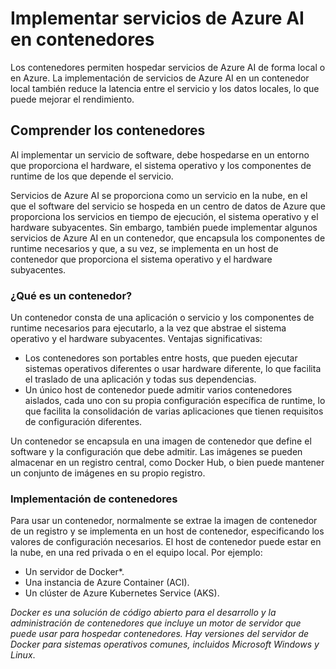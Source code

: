 # Implementar servicios de Azure AI en contenedores

Los contenedores permiten hospedar servicios de Azure AI de forma local o en Azure. La implementación de servicios de Azure AI en un contenedor local también reduce la latencia entre el servicio y los datos locales, lo que puede mejorar el rendimiento.

## Comprender los contenedores

Al implementar un servicio de software, debe hospedarse en un entorno que proporciona el hardware, el sistema operativo y los componentes de runtime de los que depende el servicio.

Servicios de Azure AI se proporciona como un servicio en la nube, en el que el software del servicio se hospeda en un centro de datos de Azure que proporciona los servicios en tiempo de ejecución, el sistema operativo y el hardware subyacentes. Sin embargo, también puede implementar algunos servicios de Azure AI en un contenedor, que encapsula los componentes de runtime necesarios y que, a su vez, se implementa en un host de contenedor que proporciona el sistema operativo y el hardware subyacentes.

### ¿Qué es un contenedor?

Un contenedor consta de una aplicación o servicio y los componentes de runtime necesarios para ejecutarlo, a la vez que abstrae el sistema operativo y el hardware subyacentes. Ventajas significativas:

* Los contenedores son portables entre hosts, que pueden ejecutar sistemas operativos diferentes o usar hardware diferente, lo que facilita el traslado de una aplicación y todas sus dependencias.
* Un único host de contenedor puede admitir varios contenedores aislados, cada uno con su propia configuración específica de runtime, lo que facilita la consolidación de varias aplicaciones que tienen requisitos de configuración diferentes.

Un contenedor se encapsula en una imagen de contenedor que define el software y la configuración que debe admitir. Las imágenes se pueden almacenar en un registro central, como Docker Hub, o bien puede mantener un conjunto de imágenes en su propio registro.

### Implementación de contenedores

Para usar un contenedor, normalmente se extrae la imagen de contenedor de un registro y se implementa en un host de contenedor, especificando los valores de configuración necesarios. El host de contenedor puede estar en la nube, en una red privada o en el equipo local. Por ejemplo:

* Un servidor de Docker*.
* Una instancia de Azure Container (ACI).
* Un clúster de Azure Kubernetes Service (AKS).

*Docker es una solución de código abierto para el desarrollo y la administración de contenedores que incluye un motor de servidor que puede usar para hospedar contenedores. Hay versiones del servidor de Docker para sistemas operativos comunes, incluidos Microsoft Windows y Linux*.

